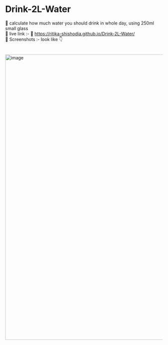 # Drink-2L-Water
 📌 calculate how much water you should  drink in whole day,  using 250ml small glass <br>
 📌 live link :- 📎 https://ritika-shishodia.github.io/Drink-2L-Water/<br>
 📌 Screenshots :- look like 👇<br><br><br>
 <img width="913" alt="image" src="https://user-images.githubusercontent.com/122371758/213646503-f58c9be2-c929-4ea7-a3a2-59df8ce99dc0.png">

 
 
